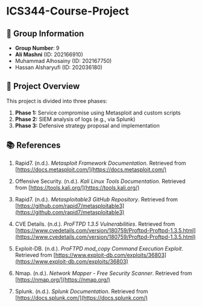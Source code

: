 # ICS344-Course-Project

## 👥 Group Information
- **Group Number**: 9
- **Ali Mashni** (ID: 202166910)
- Muhammad Alhosainy (ID: 202167750)
- Hassan Alsharyufi (ID: 202036180)

## 📌 Project Overview
This project is divided into three phases:
1. **Phase 1:** Service compromise using Metasploit and custom scripts
2. **Phase 2:** SIEM analysis of logs (e.g., via Splunk)
3. **Phase 3:** Defensive strategy proposal and implementation

## 📚 References

1. Rapid7. (n.d.). *Metasploit Framework Documentation*. Retrieved from [https://docs.metasploit.com/](https://docs.metasploit.com/)

2. Offensive Security. (n.d.). *Kali Linux Tools Documentation*. Retrieved from [https://tools.kali.org/](https://tools.kali.org/)

3. Rapid7. (n.d.). *Metasploitable3 GitHub Repository*. Retrieved from [https://github.com/rapid7/metasploitable3](https://github.com/rapid7/metasploitable3)

4. CVE Details. (n.d.). *ProFTPD 1.3.5 Vulnerabilities*. Retrieved from [https://www.cvedetails.com/version/180759/Proftpd-Proftpd-1.3.5.html](https://www.cvedetails.com/version/180759/Proftpd-Proftpd-1.3.5.html)

5. Exploit-DB. (n.d.). *ProFTPD mod_copy Command Execution Exploit*. Retrieved from [https://www.exploit-db.com/exploits/36803](https://www.exploit-db.com/exploits/36803)

6. Nmap. (n.d.). *Network Mapper - Free Security Scanner*. Retrieved from [https://nmap.org/](https://nmap.org/)

7. Splunk. (n.d.). *Splunk Documentation*. Retrieved from [https://docs.splunk.com/](https://docs.splunk.com/)

